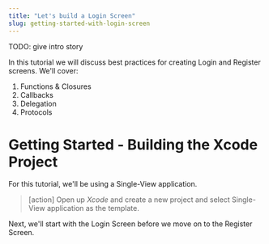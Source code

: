 ```yaml
---
title: "Let's build a Login Screen"
slug: getting-started-with-login-screen
---
```


TODO: give intro story

In this tutorial we will discuss best practices for creating Login and Register screens. We'll cover:

1. Functions & Closures
1. Callbacks
1. Delegation
1. Protocols

# Getting Started - Building the Xcode Project

For this tutorial, we'll be using a Single-View application.

> [action]
> Open up _Xcode_ and create a new project and select Single-View application as the template.

Next, we'll start with the Login Screen before we move on to the Register Screen.

